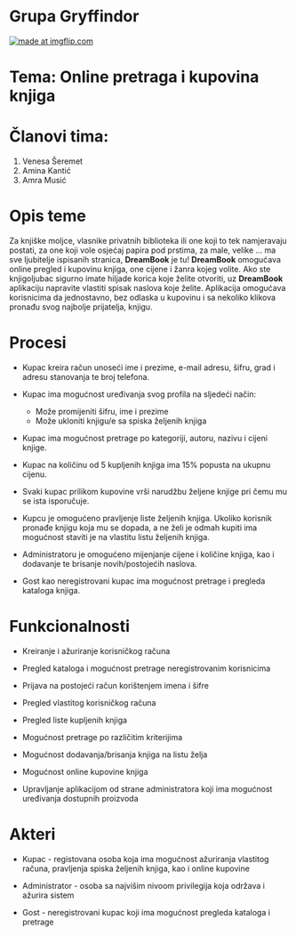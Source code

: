 # Grupa Gryffindor

<a href="https://imgflip.com/gif/2xe7ms"><img src="https://i.imgflip.com/2xe7ms.gif" title="made at imgflip.com"/></a>

# Tema: Online pretraga i kupovina knjiga
# Članovi tima:

1. Venesa Šeremet
2. Amina Kantić
3. Amra Musić

# Opis teme

Za knjiške moljce, vlasnike privatnih biblioteka ili one koji to tek namjeravaju
postati, za one koji vole osjećaj papira pod prstima, za male, velike ... ma sve
ljubitelje ispisanih stranica, **DreamBook** je tu!
**DreamBook** omogućava online pregled i kupovinu knjiga, one cijene i žanra kojeg
volite. Ako ste knjigoljubac sigurno imate hiljade korica koje želite otvoriti,
uz **DreamBook** aplikaciju napravite vlastiti spisak naslova koje želite. Aplikacija
omogućava korisnicima da jednostavno, bez odlaska u kupovinu i sa nekoliko
klikova pronađu svog najbolje prijatelja, knjigu.

# Procesi 


* Kupac kreira račun unoseći ime i prezime, e-mail adresu, šifru, grad i adresu stanovanja te broj telefona.

* Kupac ima mogućnost uređivanja svog profila na sljedeći način: 
  * Može promijeniti šifru, ime i prezime
  * Može ukloniti knjigu/e sa spiska željenih knjiga
 
* Kupac ima mogućnost pretrage po kategoriji, autoru, nazivu i cijeni knjige.

* Kupac na količinu od 5 kupljenih knjiga ima 15% popusta na ukupnu cijenu.

* Svaki kupac prilikom kupovine vrši narudžbu željene knjige pri čemu mu se ista isporučuje.

* Kupcu je omogućeno pravljenje liste željenih knjiga. Ukoliko korisnik pronađe knjigu koja mu se dopada, a ne želi je odmah kupiti ima mogućnost staviti je na vlastitu listu željenih knjiga.

* Administratoru je omogućeno mijenjanje cijene i količine knjiga, kao i dodavanje te brisanje novih/postojećih naslova.

* Gost kao neregistrovani kupac ima mogućnost pretrage i pregleda kataloga knjiga.

# Funkcionalnosti

* Kreiranje i ažuriranje korisničkog računa

* Pregled kataloga i mogućnost pretrage neregistrovanim korisnicima

* Prijava na postojeći račun korištenjem imena i šifre

* Pregled vlastitog korisničkog računa

* Pregled liste kupljenih knjiga 

* Mogućnost pretrage po različitim kriterijima 

* Mogućnost dodavanja/brisanja knjiga na listu želja

* Mogućnost online kupovine knjiga

* Upravljanje aplikacijom od strane administratora koji ima mogućnost uređivanja dostupnih proizvoda 


# Akteri

* Kupac - registovana osoba koja ima mogućnost ažuriranja vlastitog računa, pravljenja spiska željenih knjiga, kao i online kupovine 

* Administrator - osoba sa najvišim nivoom privilegija koja održava i ažurira sistem

* Gost - neregistrovani kupac koji ima mogućnost pregleda kataloga i pretrage
